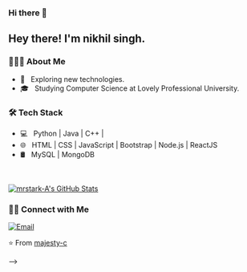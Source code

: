 ### Hi there 👋
 <h2> Hey there! I'm nikhil singh.</h2>

<h3> 👨🏻‍💻 About Me </h3>

- 🤔 &nbsp; Exploring new technologies.
- 🎓 &nbsp; Studying Computer Science  at Lovely Professional University.
 
<h3>🛠 Tech Stack</h3>

- 💻 &nbsp; Python | Java | C++ | 
- 🌐 &nbsp; HTML | CSS | JavaScript | Bootstrap | Node.js | ReactJS
- 🛢 &nbsp; MySQL | MongoDB
 
 

<br/>

[![mrstark-A's GitHub Stats](https://github-readme-stats.vercel.app/api?username=majesty-c&show_icons=true)](https://github.com/mrstark-A)

<h3> 🤝🏻 Connect with Me </h3>

<p align="center">
 
<a href="ns879511@gmail.com"><img alt="Email" src="https://img.shields.io/badge/Email- ns879511@gmail.com-blue?style=flat-square&logo=gmail"></a>
</p>

⭐️ From [majesty-c](https://github.com/majesty-c)

-->
